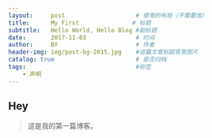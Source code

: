 ```yaml
---
layout:     post                    # 使用的布局（不需要改）
title:      My First               # 标题 
subtitle:   Hello World, Hello Blog #副标题
date:       2017-11-03              # 时间
author:     BY                      # 作者
header-img: img/post-bg-2015.jpg    #这篇文章标题背景图片
catalog: true                       # 是否归档
tags:                               #标签
    - 声明
---
```


## Hey
>这是我的第一篇博客。
